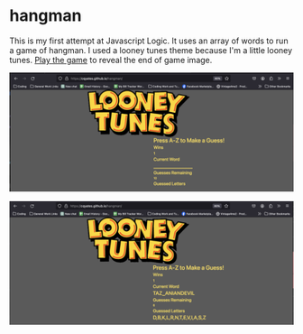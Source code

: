 # hangman

This is my first attempt at Javascript Logic.  It uses an array of words to run a game of hangman.  I used a looney tunes theme because I'm a little looney tunes.  [Play the game](https://cqyates.github.io/hangman/) to reveal the end of game image. 

![hangman_screenshot](/hangman_screenshot1.png)

![hangman_screenshot](/hangman_screenshot2.png)
